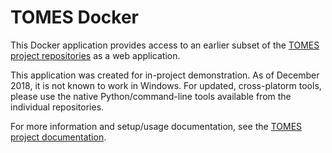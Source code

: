 # TOMES Docker

This Docker application provides access to an earlier subset of the [TOMES project repositories](https://github.com/StateArchivesOfNorthCarolina?utf8=✓&q=tomes&type=public&language=) as a web application.

This application was created for in-project demonstration. As of December 2018, it is not known to work in Windows. For updated, cross-platorm tools, please use the native Python/command-line tools available from the individual repositories.

For more information and setup/usage documentation, see the [TOMES project documentation](https://github.com/StateArchivesOfNorthCarolina/tomes-project).
